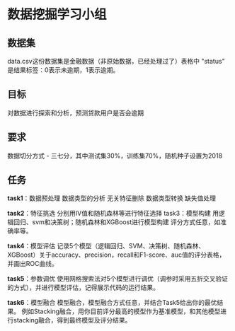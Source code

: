 # 数据挖掘学习小组
## 数据集
data.csv这份数据集是金融数据（非原始数据，已经处理过了）表格中 "status" 是结果标签：0表示未逾期，1表示逾期。

## 目标
对数据进行探索和分析，预测贷款用户是否会逾期

## 要求
数据切分方式 - 三七分，其中测试集30%，训练集70%，随机种子设置为2018

## 任务
**task1**：数据预处理 数据类型的分析 无关特征删除 数据类型转换 缺失值处理 

**task2**：特征挑选 分别用IV值和随机森林等进行特征选择 task3：模型构建 用逻辑回归、svm和决策树；随机森林和XGBoost进行模型构建 评分方式任意，如准确率等。 

**task4**：模型评估 记录5个模型（逻辑回归、SVM、决策树、随机森林、XGBoost）关于accuracy、precision，recall和F1-score、auc值的评分表格，并画出ROC曲线。 

**task5**：参数调优 使用网格搜索法对5个模型进行调优（调参时采用五折交叉验证的方式），并进行模型评估，记得展示代码的运行结果。 

**task6**：模型融合 模型融合，模型融合方式任意，并结合Task5给出你的最优结果。 例如Stacking融合，用你目前评分最高的模型作为基准模型，和其他模型进行stacking融合，得到最终模型及评分结果。

